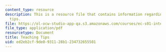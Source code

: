 ```yaml
---
content_type: resource
description: This is a resource file that contains information regarding teaching
  tips.
file: https://ol-ocw-studio-app-qa.s3.amazonaws.com/courses/ec-s01-internet-technology-in-local-and-global-communities-spring-2005-summer-2005/ed2eb2cf9de0931128b1234732655501_MITEC_S01S05_lec6_teach.pdf
file_type: application/pdf
resourcetype: Document
title: Teaching Tips
uid: ed2eb2cf-9de0-9311-28b1-234732655501
---
```

